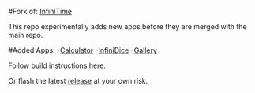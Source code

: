 #Fork of: [InfiniTime](https://github.com/InfiniTimeOrg/InfiniTime)

This repo experimentally adds new apps before they are merged with the main repo.

#Added Apps:
-[Calculator](https://github.com/InfiniTimeOrg/InfiniTime/pull/375)
-[InfiniDice](https://github.com/InfiniTimeOrg/InfiniTime/pull/1326)
-[Gallery](https://github.com/InfiniTimeOrg/InfiniTime/pull/1384)

Follow build instructions [here.](https://github.com/InfiniTimeOrg/InfiniTime/blob/develop/doc/buildAndProgram.md)

Or flash the latest [release](https://github.com/JackRaymondCyber/InfiniTimeExtra/releases/) at your own risk.
